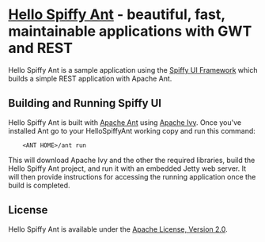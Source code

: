 [Hello Spiffy Ant](http://www.spiffyui.org) - beautiful, fast, maintainable applications with GWT and REST
==================================================

Hello Spiffy Ant is a sample application using the [Spiffy UI Framework](http://www.spiffyui.org) which builds a simple REST application with Apache Ant.


Building and Running Spiffy UI
--------------------------------------

Hello Spiffy Ant is built with [Apache Ant](http://ant.apache.org/) using [Apache Ivy](http://ant.apache.org/ivy/).  Once you've installed Ant go to your HelloSpiffyAnt working copy and run this command:

        <ANT HOME>/ant run
        
This will download Apache Ivy and the other the required libraries, build the Hello Spiffy Ant project, and run it with an embedded Jetty web server.  It will then provide instructions for accessing the running application once the build is completed.  

License
--------------------------------------

Hello Spiffy Ant is available under the [Apache License, Version 2.0](http://www.apache.org/licenses/LICENSE-2.0.html).


